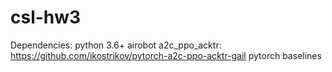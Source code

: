 # csl-hw3

Dependencies:
python 3.6+
airobot
a2c_ppo_acktr: https://github.com/ikostrikov/pytorch-a2c-ppo-acktr-gail
pytorch
baselines
